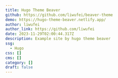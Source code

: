 ```yaml
---
title: Hugo Theme Beaver
github: https://github.com/liwufei/beaver-theme
demo: https://hugo-theme-beaver.netlify.app/
author: liwufei
author_link: https://github.com/liwufei
date: 2023-11-29T02:00:44.317Z
description: Example site by hugo theme beaver
ssg:
  - Hugo
css: []
cms: []
category: []
draft: false
---
```

